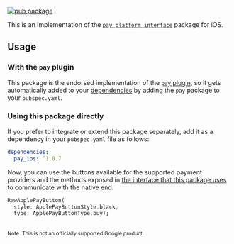 [![pub package](https://img.shields.io/pub/v/pay_ios.svg)](https://pub.dartlang.org/packages/pay_ios)

This is an implementation of the [`pay_platform_interface`](https://github.com/google-pay/flutter-plugin/tree/main/pay_platform_interface) package for iOS.

## Usage

### With the `pay` plugin

This package is the endorsed implementation of the [`pay` plugin](https://pub.dev/packages/pay), so it gets automatically added to your [dependencies](https://flutter.dev/platform-plugins/) by adding the `pay` package to your `pubspec.yaml`.

### Using this package directly

If you prefer to integrate or extend this package separately, add it as a dependency in your `pubspec.yaml` file as follows:

```yaml
dependencies:
  pay_ios: ^1.0.7
```

Now, you can use the buttons available for the supported payment providers and the methods exposed in [the interface that this package uses](https://github.com/google-pay/flutter-plugin/tree/main/pay_platform_interface) to communicate with the native end.

```dart
RawApplePayButton(
  style: ApplePayButtonStyle.black,
  type: ApplePayButtonType.buy);
```

<br>
<sup>Note: This is not an officially supported Google product.</sup>